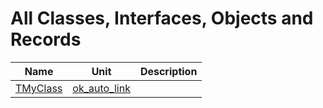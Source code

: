 # All Classes, Interfaces, Objects and Records


| Name | Unit | Description |
|---|---|---|
| [TMyClass](ok_auto_link.TMyClass.md) | [ok_auto_link](ok_auto_link.md) |   |
